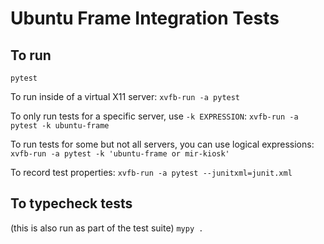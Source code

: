 # Ubuntu Frame Integration Tests

## To run
`pytest`

To run inside of a virtual X11 server:
`xvfb-run -a pytest`

To only run tests for a specific server, use `-k EXPRESSION`:
`xvfb-run -a pytest -k ubuntu-frame`

To run tests for some but not all servers, you can use logical expressions:
`xvfb-run -a pytest -k 'ubuntu-frame or mir-kiosk'`

To record test properties:
`xvfb-run -a pytest --junitxml=junit.xml`

## To typecheck tests
(this is also run as part of the test suite)
`mypy .`
